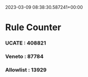 2023-03-09 08:38:30.587241+00:00
# Rule Counter 
 ### UCATE : 408821

 ### Veneto : 87784

 ### Allowlist : 13929